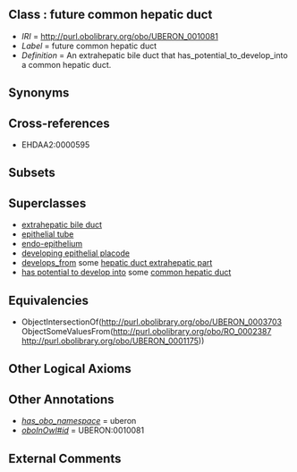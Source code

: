 
## Class : future common hepatic duct

 * *IRI* = http://purl.obolibrary.org/obo/UBERON_0010081
 * *Label* = future common hepatic duct
 * *Definition* = An extrahepatic bile duct that has_potential_to_develop_into a common hepatic duct.

## Synonyms


## Cross-references

 * EHDAA2:0000595

## Subsets


## Superclasses

 * [extrahepatic bile duct](../../UBERON/03/UBERON_0003703.md)
 * [epithelial tube](../../UBERON/14/UBERON_0003914.md)
 * [endo-epithelium](../../UBERON/11/UBERON_0005911.md)
 * [developing epithelial placode](../../UBERON/97/UBERON_0007497.md)
 * [develops_from](../../RO/02/RO_0002202.md) some [hepatic duct extrahepatic part](../../UBERON/04/UBERON_0005604.md)
 * [has potential to develop into](../../RO/87/RO_0002387.md) some [common hepatic duct](../../UBERON/75/UBERON_0001175.md)

## Equivalencies

 * ObjectIntersectionOf(<http://purl.obolibrary.org/obo/UBERON_0003703> ObjectSomeValuesFrom(<http://purl.obolibrary.org/obo/RO_0002387> <http://purl.obolibrary.org/obo/UBERON_0001175>))

## Other Logical Axioms


## Other Annotations

 * *[has_obo_namespace](../../ce/oboInOwl#hasOBONamespace.md)* = uberon
 * *[oboInOwl#id](../../id/oboInOwl#id.md)* = UBERON:0010081

## External Comments

